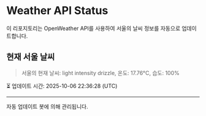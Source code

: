 
# Weather API Status

이 리포지토리는 OpenWeather API를 사용하여 서울의 날씨 정보를 자동으로 업데이트합니다.

## 현재 서울 날씨
> 서울의 현재 날씨: light intensity drizzle, 온도: 17.76°C, 습도: 100%

⏳ 업데이트 시간: 2025-10-06 22:36:28 (UTC)

---
자동 업데이트 봇에 의해 관리됩니다.
